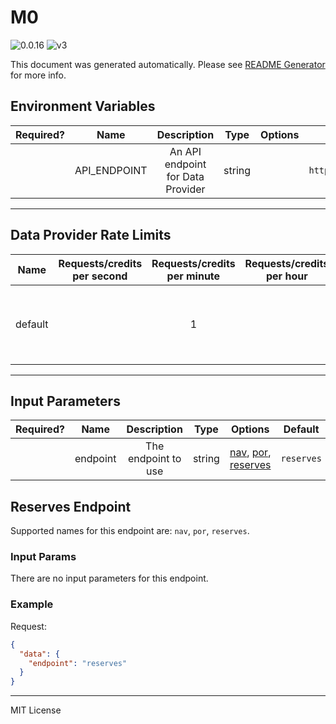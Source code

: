 # M0

![0.0.16](https://img.shields.io/github/package-json/v/smartcontractkit/external-adapters-js?filename=packages/sources/m0/package.json) ![v3](https://img.shields.io/badge/framework%20version-v3-blueviolet)

This document was generated automatically. Please see [README Generator](../../scripts#readme-generator) for more info.

## Environment Variables

| Required? |     Name     |            Description            |  Type  | Options |       Default        |
| :-------: | :----------: | :-------------------------------: | :----: | :-----: | :------------------: |
|           | API_ENDPOINT | An API endpoint for Data Provider | string |         | `https://api.m0.xyz` |

---

## Data Provider Rate Limits

|  Name   | Requests/credits per second | Requests/credits per minute | Requests/credits per hour |                          Note                           |
| :-----: | :-------------------------: | :-------------------------: | :-----------------------: | :-----------------------------------------------------: |
| default |                             |              1              |                           | Considered unlimited tier, but setting reasonable limit |

---

## Input Parameters

| Required? |   Name   |     Description     |  Type  |                                       Options                                        |  Default   |
| :-------: | :------: | :-----------------: | :----: | :----------------------------------------------------------------------------------: | :--------: |
|           | endpoint | The endpoint to use | string | [nav](#reserves-endpoint), [por](#reserves-endpoint), [reserves](#reserves-endpoint) | `reserves` |

## Reserves Endpoint

Supported names for this endpoint are: `nav`, `por`, `reserves`.

### Input Params

There are no input parameters for this endpoint.

### Example

Request:

```json
{
  "data": {
    "endpoint": "reserves"
  }
}
```

---

MIT License
